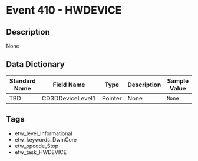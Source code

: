 # Event 410 - HWDEVICE

## Description
None

## Data Dictionary
|Standard Name|Field Name|Type|Description|Sample Value|
|---|---|---|---|---|
|TBD|CD3DDeviceLevel1|Pointer|None|`None`|

## Tags
* etw_level_Informational
* etw_keywords_DwmCore
* etw_opcode_Stop
* etw_task_HWDEVICE